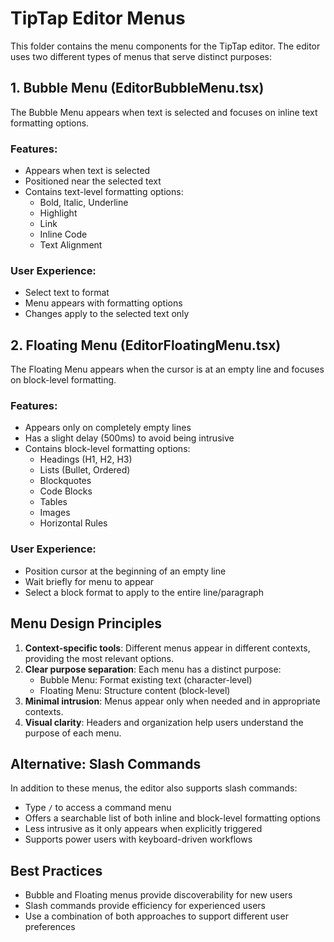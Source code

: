 # TipTap Editor Menus

This folder contains the menu components for the TipTap editor. The editor uses two different types of menus that serve distinct purposes:

## 1. Bubble Menu (EditorBubbleMenu.tsx)

The Bubble Menu appears when text is selected and focuses on inline text formatting options.

### Features:
- Appears when text is selected
- Positioned near the selected text
- Contains text-level formatting options:
  - Bold, Italic, Underline
  - Highlight
  - Link
  - Inline Code
  - Text Alignment

### User Experience:
- Select text to format
- Menu appears with formatting options
- Changes apply to the selected text only

## 2. Floating Menu (EditorFloatingMenu.tsx)

The Floating Menu appears when the cursor is at an empty line and focuses on block-level formatting.

### Features:
- Appears only on completely empty lines
- Has a slight delay (500ms) to avoid being intrusive
- Contains block-level formatting options:
  - Headings (H1, H2, H3)
  - Lists (Bullet, Ordered)
  - Blockquotes
  - Code Blocks
  - Tables
  - Images
  - Horizontal Rules

### User Experience:
- Position cursor at the beginning of an empty line
- Wait briefly for menu to appear
- Select a block format to apply to the entire line/paragraph

## Menu Design Principles

1. **Context-specific tools**: Different menus appear in different contexts, providing the most relevant options.
2. **Clear purpose separation**: Each menu has a distinct purpose:
   - Bubble Menu: Format existing text (character-level)
   - Floating Menu: Structure content (block-level)
3. **Minimal intrusion**: Menus appear only when needed and in appropriate contexts.
4. **Visual clarity**: Headers and organization help users understand the purpose of each menu.

## Alternative: Slash Commands

In addition to these menus, the editor also supports slash commands:
- Type `/` to access a command menu
- Offers a searchable list of both inline and block-level formatting options
- Less intrusive as it only appears when explicitly triggered
- Supports power users with keyboard-driven workflows

## Best Practices

- Bubble and Floating menus provide discoverability for new users
- Slash commands provide efficiency for experienced users
- Use a combination of both approaches to support different user preferences

